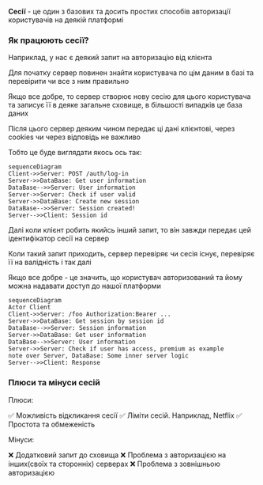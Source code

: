 **Сесії** - це один з базових та досить простих способів авторизації користувачів на деякій платформі

### Як працюють сесії?

Наприклад, у нас є деякий запит на авторизацію від клієнта

Для початку сервер повинен знайти користувача по цім даним в базі та перевірити чи все з ним правильно

Якщо все добре, то сервер створює нову сесію для цього користувача та записує її в деяке загальне сховище, в більшості випадків це база даних

Після цього сервер деяким чином передає ці дані клієнтові, через cookies чи через відповідь не важливо

Тобто це буде виглядати якось ось так:

```mermaid
sequenceDiagram
Client->>Server: POST /auth/log-in
Server->>DataBase: Get user information
DataBase-->>Server: User information
Server->>Server: Check if user valid
Server->>DataBase: Create new session
DataBase-->>Server: Session created!
Server-->>Client: Session id
```

Далі коли клієнт робить якийсь інший запит, то він завжди передає цей ідентифікатор сесії на сервер

Коли такий запит приходить, сервер перевіряє чи сесія існує, перевіряє її на валідність і так далі

Якщо все добре - це значить, що користувач авторизований та йому можна надавати доступ до нашої платформи

```mermaid
sequenceDiagram
Actor Client
Client->>Server: /foo Authorization:Bearer ...
Server->>DataBase: Get session by session id
DataBase-->>Server: Session information
Server->>DataBase: Get user information
DataBase-->>Server: User information
Server->>Server: Check if user has access, premium as example
note over Server, DataBase: Some inner server logic
Server-->>Client: Response
```

### Плюси та мінуси сесій

Плюси:

✅ Можливість відкликання сесії
✅ Ліміти сесій. Наприклад, Netflix
✅ Простота та обмеженість

Мінуси:

❌ Додатковий запит до сховища
❌ Проблема з авторизацією на інших(своїх та сторонніх) серверах
❌ Проблема з зовнішньою авторизацією







